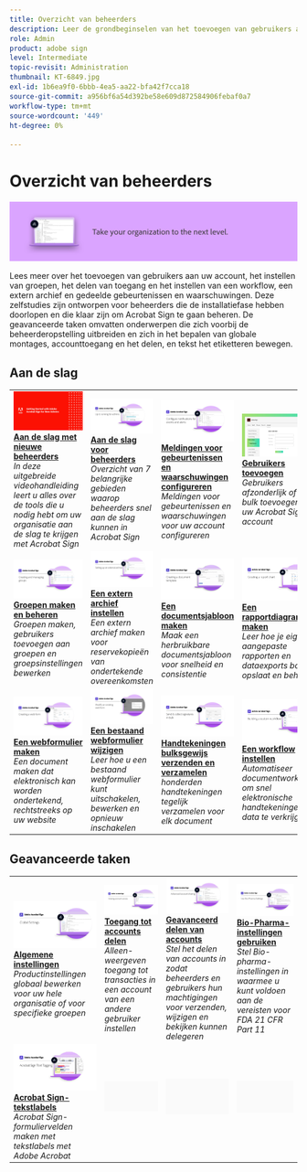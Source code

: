 ```yaml
---
title: Overzicht van beheerders
description: Leer de grondbeginselen van het toevoegen van gebruikers aan uw account, het instellen van groepen, het delen van toegang en het instellen van een workflow, een extern archief en gedeelde gebeurtenissen en waarschuwingen
role: Admin
product: adobe sign
level: Intermediate
topic-revisit: Administration
thumbnail: KT-6849.jpg
exl-id: 1b6ea9f0-6bbb-4ea5-aa22-bfa42f7cca18
source-git-commit: a956bf6a54d392be58e609d872584906febaf0a7
workflow-type: tm+mt
source-wordcount: '449'
ht-degree: 0%

---
```


# Overzicht van beheerders

![Afbeelding Beheerders ondertekenen](../assets/Hero-Admin.png)

Lees meer over het toevoegen van gebruikers aan uw account, het instellen van groepen, het delen van toegang en het instellen van een workflow, een extern archief en gedeelde gebeurtenissen en waarschuwingen. Deze zelfstudies zijn ontworpen voor beheerders die de installatiefase hebben doorlopen en die klaar zijn om Acrobat Sign te gaan beheren. De geavanceerde taken omvatten onderwerpen die zich voorbij de beheerderopstelling uitbreiden en zich in het bepalen van globale montages, accounttoegang en het delen, en tekst het etiketteren bewegen.

## Aan de slag

<table style="table-layout:fixed">
<tr>
  <td>
    <a href="get-started-admin.md">
      <img alt="Aan de slag met nieuwe beheerders" src="../assets/Gettingstartedadmin_1280.png" />
    </a>
    <div>
    <a href="get-started-admin.md"><strong>Aan de slag met nieuwe beheerders</strong></a>
    </div>
    <em>In deze uitgebreide videohandleiding leert u alles over de tools die u nodig hebt om uw organisatie aan de slag te krijgen met Acrobat Sign</em>
    <br>
  </td>
  <td>
    <a href="up-and-running-admin.md">
      <img alt="Aan de slag voor beheerders" src="../assets/Up-Running.png" />
    </a>
    <div>
    <a href="up-and-running-admin.md"><strong>Aan de slag voor beheerders</strong></a>
    </div>
    <em>Overzicht van 7 belangrijke gebieden waarop beheerders snel aan de slag kunnen in Acrobat Sign</em>
    <br>
  </td>
  <td>
    <a href="set-up-shared-events-and-alert.md">
      <img alt="Gedeelde gebeurtenissen en waarschuwingen instellen" src="../assets/Notifications_1280.png" />
    </a>
    <div>
    <a href="set-up-shared-events-and-alert.md"><strong>Meldingen voor gebeurtenissen en waarschuwingen configureren</strong></a>
    </div>
    <em>Meldingen voor gebeurtenissen en waarschuwingen voor uw account configureren</em>
    <br>
  </td>
  <td>
    <a href="add-users-to-your-account.md">
      <img alt="Zensers toevoegen" src="../assets/Adding-Users.png" />
    </a>
    <div>
    <a href="add-users-to-your-account.md"><strong>Gebruikers toevoegen</strong></a>
    </div>
    <em>Gebruikers afzonderlijk of in bulk toevoegen aan uw Acrobat Sign-account</em>
    <br>
  </td>
</tr>
<tr>
 <td>
    <a href="create-and-manage-groups.md">
      <img alt="Groepen maken en beheren" src="../assets/Creating-Groups.png" />
    </a>
    <div>
    <a href="create-and-manage-groups.md"><strong>Groepen maken en beheren</strong></a>
    </div>
    <em>Groepen maken, gebruikers toevoegen aan groepen en groepsinstellingen bewerken</em>
    <br>
  </td>
  <td>
    <a href="set-up-your-external-archive.md">
      <img alt="Een extern archief instellen" src="../assets/ExternalArchive.png" />
    </a>
    <div>
    <a href="set-up-your-external-archive.md"><strong>Een extern archief instellen</strong></a>
    </div>
    <em>Een extern archief maken voor reservekopieën van ondertekende overeenkomsten</em>
    <br>
  </td>
  <td>
    <a href="../sign-advanced-users/create-a-template.md">
      <img alt="Een documentsjabloon maken" src="../assets/Template.png" />
    </a>
    <div>
    <a href="../sign-advanced-users/create-a-template.md"><strong>Een documentsjabloon maken</strong></a>
    </div>
    <em>Maak een herbruikbare documentsjabloon voor snelheid en consistentie</em>
    <br>
  </td>
  <td>
    <a href="create-a-report.md">
      <img alt="Een rapportdiagram maken" src="../assets/Reportchart.png" />
    </a>
    <div>
    <a href="create-a-report.md"><strong>Een rapportdiagram maken</strong></a>
    </div>
    <em>Leer hoe je eigen aangepaste rapporten en dataexports bouwt, opslaat en beheert</em>
    <br>
  </td>
</tr>
<tr>
  <td>
    <a href="../sign-advanced-users/webform.md">
      <img alt="Een webformulier maken" src="../assets/Webform.png" />
    </a>
    <div>
    <a href="../sign-advanced-users/webform.md"><strong>Een webformulier maken</strong></a>
    </div>
    <em>Een document maken dat elektronisch kan worden ondertekend, rechtstreeks op uw website</em>
    <br>
  </td>
  <td>
    <a href="../sign-advanced-users/modify-webform.md">
      <img alt="Een bestaand webformulier wijzigen" src="../assets/Modifywebform.png" />
    </a>
    <div>
    <a href="../sign-advanced-users/modify-webform.md"><strong>Een bestaand webformulier wijzigen</strong></a>
    </div>
    <em>Leer hoe u een bestaand webformulier kunt uitschakelen, bewerken en opnieuw inschakelen</em>
    <br>
  </td>
  <td>
    <a href="../sign-advanced-users/megasign.md">
      <img alt="Handtekeningen bulksgewijs verzenden en verzamelen" src="../assets/Megasign.png" />
    </a>
    <div>
    <a href="../sign-advanced-users/megasign.md"><strong>Handtekeningen bulksgewijs verzenden en verzamelen</strong></a>
    </div>
    <em>honderden handtekeningen tegelijk verzamelen voor elk document</em>
    <br>
  </td>
   <td>
    <a href="building-a-custom-workflow.md">
      <img alt="Een workflow instellen" src="../assets/BuildingWorkflow.png" />
    </a>
    <div>
    <a href="building-a-custom-workflow.md"><strong>Een workflow instellen</strong></a>
    </div>
    <em>Automatiseer documentworkflows om snel elektronische handtekeningen en data te verkrijgen</em>
    <br>
  </td>
</tr>
</table>

## Geavanceerde taken

<table style="table-layout:fixed">
<tr>
  <td>
    <a href="learn-about-global-settings.md">
      <img alt="Algemene instellingen" src="../assets/GlobalSettings_1280.png">
    </a>
    <div>
    <a href="learn-about-global-settings.md"><strong>Algemene instellingen</strong></a>
    </div>
    <em>Productinstellingen globaal bewerken voor uw hele organisatie of voor specifieke groepen</em>
    <br>
  </td>
  <td>
    <a href="share-account-access.md">
      <img alt="Toegang tot accounts delen" src="../assets/SharingAccess.png" />
    </a>  
    <div>
    <a href="share-account-access.md"><strong>Toegang tot accounts delen</strong></a>
    </div>
    <em>Alleen-weergeven toegang tot transacties in een account van een andere gebruiker instellen</em>
    <br>
  </td>
  <td>
    <a href="advanced-account-sharing.md">
      <img alt="Geavanceerd delen van accounts" src="../assets/AdvancedSharing_1280.png" />
    </a>
    <div>
    <a href="advanced-account-sharing.md"><strong>Geavanceerd delen van accounts</strong></a>
    </div>
    <em>Stel het delen van accounts in zodat beheerders en gebruikers hun machtigingen voor verzenden, wijzigen en bekijken kunnen delegeren</em>
    <br>
  </td>
  <td>
    <a href="use-bio-pharma-settings.md">
      <img alt="Bio-Pharma-instellingen gebruiken" src="../assets/Bio_1280.png" />
    </a>
    <div>
    <a href="use-bio-pharma-settings.md"><strong>Bio-Pharma-instellingen gebruiken</strong></a>
    </div>
    <em>Stel Bio-pharma-instellingen in waarmee u kunt voldoen aan de vereisten voor FDA 21 CFR Part 11</em>
    <br>
  </td> 
</tr>
<tr>
   <td>
     <a href="../sign-advanced-users/adobe-sign-text-tagging.md">
      <img alt="Acrobat Sign-tekstlabels" src="../assets/Text-Tagging.png" />
    </a>
    <div>
    <a href="../sign-advanced-users/adobe-sign-text-tagging.md"><strong>Acrobat Sign-tekstlabels</strong></a>
    <div>
    <em>Acrobat Sign-formuliervelden maken met tekstlabels met Adobe Acrobat</em>
    <br>
  </td>
  <td>
    <img alt="Spacer" src="../assets/Grayspacer.png" />
    <div>
    <br>
  </td>
  <td>
    <img alt="Spacer" src="../assets/Grayspacer.png" />
    <div>
    <br>
  </td>
  <td>
    <img alt="Spacer" src="../assets/Grayspacer.png" />
    <div>
    <br>
  </td>
</tr>
</table>
